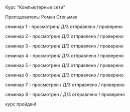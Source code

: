 Курс "Компьютерные сети"

Преподователь: Роман Стельмах

семинар 1 - просмотрен/ Д/З отправлено / проверено

семинар 2 - просмотрен/ Д/З отправлено / проверено

семинар 3 - просмотрен/ Д/З отправлено / проверено

семинар 4 - просмотрен/ Д/З отправлено / проверено

семинар 5 - просмотрен/ Д/З отправлено / проверено

семинар 6 - просмотрен/ Д/З отправлено / проверено

семинар 7 - просмотрен / Д/З отправлено / проверено

семинар 8 - просмотрен / Д/З отправлено / проверено

курс пройден!